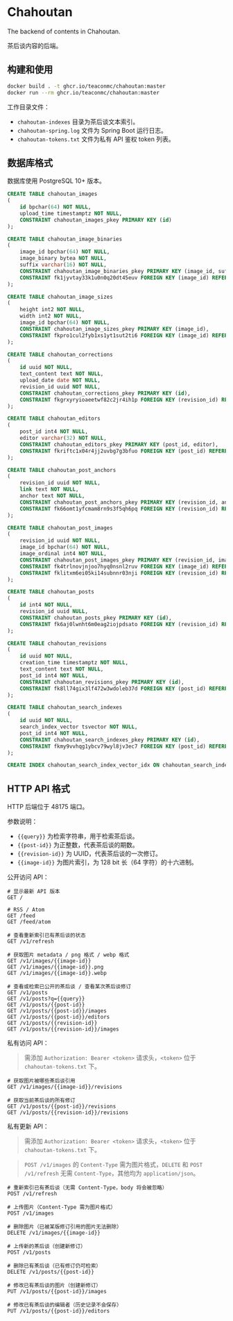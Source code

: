 # Chahoutan

The backend of contents in Chahoutan.

茶后谈内容的后端。

## 构建和使用

```bash
docker build . -t ghcr.io/teaconmc/chahoutan:master
docker run --rm ghcr.io/teaconmc/chahoutan:master
```

工作目录文件：

* `chahoutan-indexes` 目录为茶后谈文本索引。
* `chahoutan-spring.log` 文件为 Spring Boot 运行日志。
* `chahoutan-tokens.txt` 文件为私有 API 鉴权 token 列表。

## 数据库格式

数据库使用 PostgreSQL 10+ 版本。

```sql
CREATE TABLE chahoutan_images
(
    id bpchar(64) NOT NULL,
    upload_time timestamptz NOT NULL,
    CONSTRAINT chahoutan_images_pkey PRIMARY KEY (id)
);

CREATE TABLE chahoutan_image_binaries
(
    image_id bpchar(64) NOT NULL,
    image_binary bytea NOT NULL,
    suffix varchar(16) NOT NULL,
    CONSTRAINT chahoutan_image_binaries_pkey PRIMARY KEY (image_id, suffix),
    CONSTRAINT fk1jyvtay33k1u0n0q20dt45euv FOREIGN KEY (image_id) REFERENCES chahoutan_images (id)
);

CREATE TABLE chahoutan_image_sizes
(
    height int2 NOT NULL,
    width int2 NOT NULL,
    image_id bpchar(64) NOT NULL,
    CONSTRAINT chahoutan_image_sizes_pkey PRIMARY KEY (image_id),
    CONSTRAINT fkpro1cul2fyb1xs1yt1sut2ti6 FOREIGN KEY (image_id) REFERENCES chahoutan_images (id)
);

CREATE TABLE chahoutan_corrections
(
    id uuid NOT NULL,
    text_content text NOT NULL,
    upload_date date NOT NULL,
    revision_id uuid NOT NULL,
    CONSTRAINT chahoutan_corrections_pkey PRIMARY KEY (id),
    CONSTRAINT fkgrxyryioaeetwf82c2jr4ih1p FOREIGN KEY (revision_id) REFERENCES chahoutan_revisions (id)
);

CREATE TABLE chahoutan_editors
(
    post_id int4 NOT NULL,
    editor varchar(32) NOT NULL,
    CONSTRAINT chahoutan_editors_pkey PRIMARY KEY (post_id, editor),
    CONSTRAINT fkriftc1x04r4jj2uvbg7g3bfuo FOREIGN KEY (post_id) REFERENCES chahoutan_posts (id)
);

CREATE TABLE chahoutan_post_anchors
(
    revision_id uuid NOT NULL,
    link text NOT NULL,
    anchor text NOT NULL,
    CONSTRAINT chahoutan_post_anchors_pkey PRIMARY KEY (revision_id, anchor),
    CONSTRAINT fk66omt1yfcmam8rn9s3f5qh6pq FOREIGN KEY (revision_id) REFERENCES chahoutan_revisions (id)
);

CREATE TABLE chahoutan_post_images
(
    revision_id uuid NOT NULL,
    image_id bpchar(64) NOT NULL,
    image_ordinal int4 NOT NULL,
    CONSTRAINT chahoutan_post_images_pkey PRIMARY KEY (revision_id, image_ordinal),
    CONSTRAINT fk4trlnovjnjoo7hyq0nsnl2ruv FOREIGN KEY (image_id) REFERENCES chahoutan_images (id),
    CONSTRAINT fklitxm6ei05ki14subnnr03nji FOREIGN KEY (revision_id) REFERENCES chahoutan_revisions (id)
);

CREATE TABLE chahoutan_posts
(
    id int4 NOT NULL,
    revision_id uuid NULL,
    CONSTRAINT chahoutan_posts_pkey PRIMARY KEY (id),
    CONSTRAINT fk6aj0lwnht6m0eag2iojpdsato FOREIGN KEY (revision_id) REFERENCES chahoutan_revisions (id)
);

CREATE TABLE chahoutan_revisions
(
    id uuid NOT NULL,
    creation_time timestamptz NOT NULL,
    text_content text NOT NULL,
    post_id int4 NOT NULL,
    CONSTRAINT chahoutan_revisions_pkey PRIMARY KEY (id),
    CONSTRAINT fk8ll74gix3lf472w3wdoleb37d FOREIGN KEY (post_id) REFERENCES chahoutan_posts (id)
);

CREATE TABLE chahoutan_search_indexes
(
    id uuid NOT NULL,
    search_index_vector tsvector NOT NULL,
    post_id int4 NOT NULL,
    CONSTRAINT chahoutan_search_indexes_pkey PRIMARY KEY (id),
    CONSTRAINT fkmy9vvhqg1ybcv79wyl8jv3ec7 FOREIGN KEY (post_id) REFERENCES chahoutan_posts (id)
);

CREATE INDEX chahoutan_search_index_vector_idx ON chahoutan_search_indexes USING gin (search_index_vector);
```

## HTTP API 格式

HTTP 后端位于 48175 端口。

参数说明：

* `{{query}}` 为检索字符串，用于检索茶后谈。
* `{{post-id}}` 为正整数，代表茶后谈的期数。
* `{{revision-id}}` 为 UUID，代表茶后谈的一次修订。
* `{{image-id}}` 为图片索引，为 128 bit 长（64 字符）的十六进制。

公开访问 API：

```text
# 显示最新 API 版本
GET /

# RSS / Atom
GET /feed
GET /feed/atom

# 查看重新索引已有茶后谈的状态
GET /v1/refresh

# 获取图片 metadata / png 格式 / webp 格式
GET /v1/images/{{image-id}}
GET /v1/images/{{image-id}}.png
GET /v1/images/{{image-id}}.webp

# 查看或检索已公开的茶后谈 / 查看某次茶后谈修订
GET /v1/posts
GET /v1/posts?q={{query}}
GET /v1/posts/{{post-id}}
GET /v1/posts/{{post-id}}/images
GET /v1/posts/{{post-id}}/editors
GET /v1/posts/{{revision-id}}
GET /v1/posts/{{revision-id}}/images
```

私有访问 API：

> 需添加 `Authorization: Bearer <token>` 请求头，`<token>` 位于 `chahoutan-tokens.txt` 下。

```text
# 获取图片被哪些茶后谈引用
GET /v1/images/{{image-id}}/revisions

# 获取当前茶后谈的所有修订
GET /v1/posts/{{post-id}}/revisions
GET /v1/posts/{{revision-id}}/revisions
```

私有更新 API：

> 需添加 `Authorization: Bearer <token>` 请求头，`<token>` 位于 `chahoutan-tokens.txt` 下。

> `POST /v1/images` 的 `Content-Type` 需为图片格式，`DELETE` 和 `POST /v1/refresh` 无需 `Content-Type`，其他均为 `application/json`。

```text
# 重新索引已有茶后谈（无需 Content-Type，body 将会被忽略）
POST /v1/refresh

# 上传图片（Content-Type 需为图片格式）
POST /v1/images

# 删除图片（已被某版修订引用的图片无法删除）
DELETE /v1/images/{{image-id}}

# 上传新的茶后谈（创建新修订）
POST /v1/posts

# 删除已有茶后谈（已有修订仍可检索）
DELETE /v1/posts/{{post-id}}

# 修改已有茶后谈的图片（创建新修订）
PUT /v1/posts/{{post-id}}/images

# 修改已有茶后谈的编辑者（历史记录不会保存）
PUT /v1/posts/{{post-id}}/editors
```
